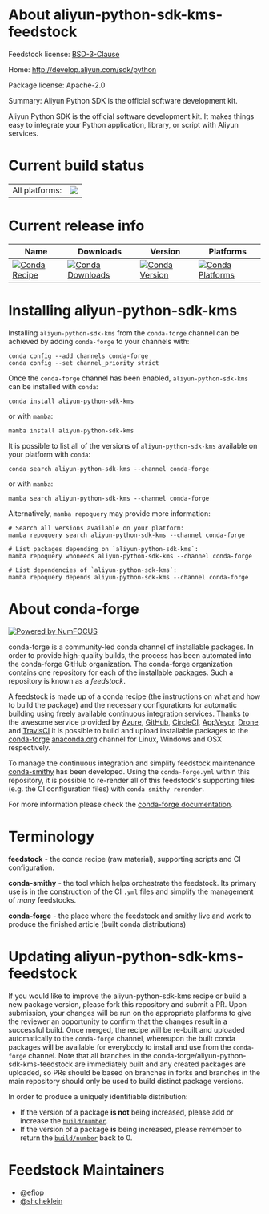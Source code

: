 About aliyun-python-sdk-kms-feedstock
=====================================

Feedstock license: [BSD-3-Clause](https://github.com/conda-forge/aliyun-python-sdk-kms-feedstock/blob/main/LICENSE.txt)

Home: http://develop.aliyun.com/sdk/python

Package license: Apache-2.0

Summary: Aliyun Python SDK is the official software development kit.

Aliyun Python SDK is the official software development kit. It
makes things easy to integrate your Python application, library,
or script with Aliyun services.


Current build status
====================


<table><tr><td>All platforms:</td>
    <td>
      <a href="https://dev.azure.com/conda-forge/feedstock-builds/_build/latest?definitionId=7390&branchName=main">
        <img src="https://dev.azure.com/conda-forge/feedstock-builds/_apis/build/status/aliyun-python-sdk-kms-feedstock?branchName=main">
      </a>
    </td>
  </tr>
</table>

Current release info
====================

| Name | Downloads | Version | Platforms |
| --- | --- | --- | --- |
| [![Conda Recipe](https://img.shields.io/badge/recipe-aliyun--python--sdk--kms-green.svg)](https://anaconda.org/conda-forge/aliyun-python-sdk-kms) | [![Conda Downloads](https://img.shields.io/conda/dn/conda-forge/aliyun-python-sdk-kms.svg)](https://anaconda.org/conda-forge/aliyun-python-sdk-kms) | [![Conda Version](https://img.shields.io/conda/vn/conda-forge/aliyun-python-sdk-kms.svg)](https://anaconda.org/conda-forge/aliyun-python-sdk-kms) | [![Conda Platforms](https://img.shields.io/conda/pn/conda-forge/aliyun-python-sdk-kms.svg)](https://anaconda.org/conda-forge/aliyun-python-sdk-kms) |

Installing aliyun-python-sdk-kms
================================

Installing `aliyun-python-sdk-kms` from the `conda-forge` channel can be achieved by adding `conda-forge` to your channels with:

```
conda config --add channels conda-forge
conda config --set channel_priority strict
```

Once the `conda-forge` channel has been enabled, `aliyun-python-sdk-kms` can be installed with `conda`:

```
conda install aliyun-python-sdk-kms
```

or with `mamba`:

```
mamba install aliyun-python-sdk-kms
```

It is possible to list all of the versions of `aliyun-python-sdk-kms` available on your platform with `conda`:

```
conda search aliyun-python-sdk-kms --channel conda-forge
```

or with `mamba`:

```
mamba search aliyun-python-sdk-kms --channel conda-forge
```

Alternatively, `mamba repoquery` may provide more information:

```
# Search all versions available on your platform:
mamba repoquery search aliyun-python-sdk-kms --channel conda-forge

# List packages depending on `aliyun-python-sdk-kms`:
mamba repoquery whoneeds aliyun-python-sdk-kms --channel conda-forge

# List dependencies of `aliyun-python-sdk-kms`:
mamba repoquery depends aliyun-python-sdk-kms --channel conda-forge
```


About conda-forge
=================

[![Powered by
NumFOCUS](https://img.shields.io/badge/powered%20by-NumFOCUS-orange.svg?style=flat&colorA=E1523D&colorB=007D8A)](https://numfocus.org)

conda-forge is a community-led conda channel of installable packages.
In order to provide high-quality builds, the process has been automated into the
conda-forge GitHub organization. The conda-forge organization contains one repository
for each of the installable packages. Such a repository is known as a *feedstock*.

A feedstock is made up of a conda recipe (the instructions on what and how to build
the package) and the necessary configurations for automatic building using freely
available continuous integration services. Thanks to the awesome service provided by
[Azure](https://azure.microsoft.com/en-us/services/devops/), [GitHub](https://github.com/),
[CircleCI](https://circleci.com/), [AppVeyor](https://www.appveyor.com/),
[Drone](https://cloud.drone.io/welcome), and [TravisCI](https://travis-ci.com/)
it is possible to build and upload installable packages to the
[conda-forge](https://anaconda.org/conda-forge) [anaconda.org](https://anaconda.org/)
channel for Linux, Windows and OSX respectively.

To manage the continuous integration and simplify feedstock maintenance
[conda-smithy](https://github.com/conda-forge/conda-smithy) has been developed.
Using the ``conda-forge.yml`` within this repository, it is possible to re-render all of
this feedstock's supporting files (e.g. the CI configuration files) with ``conda smithy rerender``.

For more information please check the [conda-forge documentation](https://conda-forge.org/docs/).

Terminology
===========

**feedstock** - the conda recipe (raw material), supporting scripts and CI configuration.

**conda-smithy** - the tool which helps orchestrate the feedstock.
                   Its primary use is in the construction of the CI ``.yml`` files
                   and simplify the management of *many* feedstocks.

**conda-forge** - the place where the feedstock and smithy live and work to
                  produce the finished article (built conda distributions)


Updating aliyun-python-sdk-kms-feedstock
========================================

If you would like to improve the aliyun-python-sdk-kms recipe or build a new
package version, please fork this repository and submit a PR. Upon submission,
your changes will be run on the appropriate platforms to give the reviewer an
opportunity to confirm that the changes result in a successful build. Once
merged, the recipe will be re-built and uploaded automatically to the
`conda-forge` channel, whereupon the built conda packages will be available for
everybody to install and use from the `conda-forge` channel.
Note that all branches in the conda-forge/aliyun-python-sdk-kms-feedstock are
immediately built and any created packages are uploaded, so PRs should be based
on branches in forks and branches in the main repository should only be used to
build distinct package versions.

In order to produce a uniquely identifiable distribution:
 * If the version of a package **is not** being increased, please add or increase
   the [``build/number``](https://docs.conda.io/projects/conda-build/en/latest/resources/define-metadata.html#build-number-and-string).
 * If the version of a package **is** being increased, please remember to return
   the [``build/number``](https://docs.conda.io/projects/conda-build/en/latest/resources/define-metadata.html#build-number-and-string)
   back to 0.

Feedstock Maintainers
=====================

* [@efiop](https://github.com/efiop/)
* [@shcheklein](https://github.com/shcheklein/)

